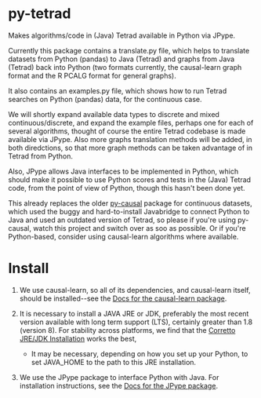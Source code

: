 # py-tetrad
Makes algorithms/code in (Java) Tetrad available in Python via JPype.

Currently this package contains a translate.py file, which helps to translate datasets from Python (pandas) to Java (Tetrad) and graphs from Java (Tetrad) back into Python (two formats currently, the causal-learn graph format and the R PCALG format for general graphs). 

It also contains an examples.py file, which shows how to run Tetrad searches on Python (pandas) data, for the continuous case. 

We will shortly expand available data types to discrete and mixed continuous/discrete, and expand the example files, perhaps one for each of several algorithms, thought of course the entire Tetrad codebase is made available via JPype. Also more graphs translation methods will be added, in both diredctions, so that more graph methods can be taken advantage of in Tetrad from Python.

Also, JPype allows Java interfaces to be implemented in Python, which should make it possible to use Python scores and tests in the (Java) Tetrad code, from the point of view of Python, though this hasn't been done yet.
 
This already replaces the older [py-causal](https://github.com/bd2kccd/py-causal) package for continuous datasets, which used the buggy and hard-to-install Javabridge to connect Python to Java and used an outdated version of Tetrad, so please if you're using py-causal, watch this project and switch over as soo as possible. Or if you're Python-based, consider using causal-learn algorithms where available.

# Install

1. We use causal-learn, so all of its dependencies, and causal-learn itself, should be installed--see the [Docs for the causal-learn package](https://causal-learn.readthedocs.io/en/latest/).

1. It is necessary to install a JAVA JRE or JDK, preferably the most recent version available with long term support (LTS), certainly greater than 1.8 (version 8). For stability across platforms, we find that the  [Corretto JRE/JDK Installation](https://aws.amazon.com/corretto/?filtered-posts.sort-by=item.additionalFields.createdDate&filtered-posts.sort-order=desc) works the best, 

    * It may be necessary, depending on how you set up your Python, to set JAVA_HOME to the path to this JRE installation.

1. We use the JPype package to interface Python with Java. For installation instructions, see the [Docs for the JPype package](https://jpype.readthedocs.io/en/latest/).

